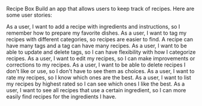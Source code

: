Recipe Box
Build an app that allows users to keep track of recipes. Here are some user stories:

As a user, I want to add a recipe with ingredients and instructions, so I remember how to prepare my favorite dishes.
As a user, I want to tag my recipes with different categories, so recipes are easier to find. A recipe can have many tags and a tag can have many recipes.
As a user, I want to be able to update and delete tags, so I can have flexibility with how I categorize recipes.
As a user, I want to edit my recipes, so I can make improvements or corrections to my recipes.
As a user, I want to be able to delete recipes I don't like or use, so I don't have to see them as choices.
As a user, I want to rate my recipes, so I know which ones are the best.
As a user, I want to list my recipes by highest rated so I can see which ones I like the best.
As a user, I want to see all recipes that use a certain ingredient, so I can more easily find recipes for the ingredients I have.